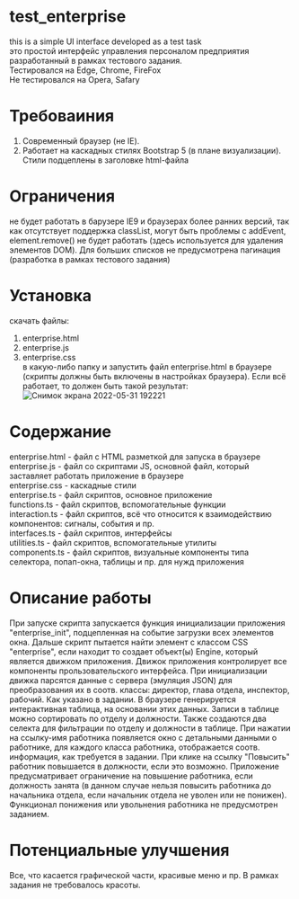 # test_enterprise
this is a simple UI interface developed as a test task <br/> 
это простой интерфейс управления персоналом предприятия
разработанный в рамках тестового задания. <br/> 
Тестировался на Edge, Chrome, FireFox <br/>
Не тестировался на Opera, Safary

# Требоваиния
1. Современный браузер (не IE).
2. Работает на каскадных стилях Bootstrap 5 (в плане визуализации). Стили подцеплены в заголовке html-файла

# Ограничения
не будет работать в барузере IE9 и браузерах более ранних версий,
так как отсутствует поддержка classList, могут быть проблемы с addEvent, 
element.remove() не будет работать (здесь используется для удаления элементов DOM).
Для больших списков не предусмотрена пагинация (разработка в рамках тестового задания)

# Установка
скачать файлы: 
1. enterprise.html <br/>
2. enterprise.js <br/>
3. enterprise.css <br/>
в какую-либо папку и запустить файл enterprise.html в браузере (скрипты должны быть включены в настройках браузера).
Если всё работает, то должен быть такой результат:
![Снимок экрана 2022-05-31 192221](https://user-images.githubusercontent.com/97524502/171183641-4f3ef011-dbd1-4f4d-92b6-a2fe6796891d.png)

# Содержание
enterprise.html - файл с HTML разметкой для запуска в браузере <br/>
enterprise.js - файл со скриптами JS, основной файл, который заставляет работать приложение в браузере <br/>
enterprise.css - каскадные стили <br/>
enterprise.ts - файл скриптов, основное приложение <br/>
functions.ts - файл скриптов, вспомогательные функции <br/>
interaction.ts - файл скриптов, всё что относится к взаимодействию компонентов: сигналы, события и пр. <br/>
interfaces.ts - файл скриптов, интерфейсы <br/>
utilities.ts - файл скриптов, вспомогательные утилиты <br/>
components.ts - файл скриптов, визуальные компоненты типа селектора, попап-окна, таблицы и пр. для нужд приложения <br/>

# Описание работы 
При запуске скрипта запускается функция инициализации приложения "enterprise_init", подцепленная на событие загрузки всех элементов окна.
Дальше скрипт пытается найти элемент с классом CSS "enterprise", если находит то создает объект(ы) Engine, который является движком приложения. 
Движок приложения контролирует все компоненты прользовательского интерфейса. При инициализации движка парсятся данные с сервера (эмуляция JSON)
для преобразования их в соотв. классы: директор, глава отдела, инспектор, рабочий. Как указано в задании. В браузере генерируется интерактивная таблица, на основании
этих данных. Записи в таблице можно сортировать по отделу и должности. Также создаются два селекта для фильтрации по отделу и должности в таблице. 
При нажатии на ссылку-имя работника появляется окно с детальными данными о работнике, для каждого класса работника, отображается соотв. информация, как требуется в задании. При клике на ссылку "Повысить" работник повышается в должности, если 
это возможно. Приложение предусматривает ограничение на повышение работника, если должность занята (в данном случае нельзя повысить работника до начальника отдела, 
если начальник отдела не уволен или не понижен). Функционал понижения или увольнения работника не предусмотрен заданием. 

# Потенциальные улучшения
Все, что касается графической части, красивые меню и пр. В рамках задания не требовалось красоты. 
